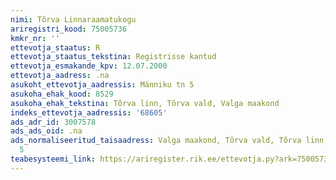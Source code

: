 ```yaml
---
nimi: Tõrva Linnaraamatukogu
ariregistri_kood: 75005736
kmkr_nr: ''
ettevotja_staatus: R
ettevotja_staatus_tekstina: Registrisse kantud
ettevotja_esmakande_kpv: 12.07.2000
ettevotja_aadress: .na
asukoht_ettevotja_aadressis: Männiku tn 5
asukoha_ehak_kood: 8529
asukoha_ehak_tekstina: Tõrva linn, Tõrva vald, Valga maakond
indeks_ettevotja_aadressis: '68605'
ads_adr_id: 3007578
ads_ads_oid: .na
ads_normaliseeritud_taisaadress: Valga maakond, Tõrva vald, Tõrva linn, Männiku tn
  5
teabesysteemi_link: https://ariregister.rik.ee/ettevotja.py?ark=75005736&ref=rekvisiidid
---
```

